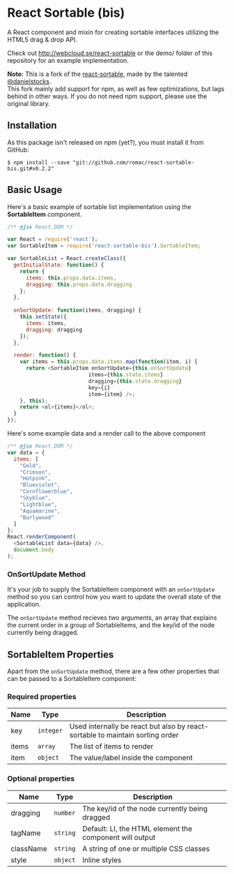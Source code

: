 # React Sortable (bis)

A React component and mixin for creating sortable interfaces
utilizing the HTML5 drag & drop API.

Check out http://webcloud.se/react-sortable or the demo/ folder of this repository
for an example implementation.

**Note:** This is a fork of the [react-sortable](https://github.com/danielstocks/react-sortable), made by the talented [@danielstocks](https://github.com/).  
This fork mainly add support for npm, as well as few optimizations, but lags behind in other ways. If you do not need npm support, please use the original library.

## Installation

As this package isn't released on npm (yet?), you must install it from GitHub:

    $ npm install --save "git://github.com/romac/react-sortable-bis.git#v0.2.2"

## Basic Usage

Here's a basic example of sortable list implementation using the **SortableItem** component.

```js
/** @jsx React.DOM */

var React = require('react');
var SortableItem = require('react-sortable-bis').SortableItem;

var SortableList = React.createClass({
  getInitialState: function() {
    return {
      items: this.props.data.items,
      dragging: this.props.data.dragging
    };
  },
  
  onSortUpdate: function(items, dragging) {
    this.setState({
      items: items,
      dragging: dragging
    });
  },

  render: function() {
    var items = this.props.data.items.map(function(item, i) {
      return <SortableItem onSortUpdate={this.onSortUpdate}
                          items={this.state.items}
                          dragging={this.state.dragging}
                          key={i}
                          item={item} />;
    }, this);
    return <ol>{items}</ol>;
  }
});

```
Here's some example data and a render call to the above component

```js
/** @jsx React.DOM */
var data = {
  items: [
    "Gold",
    "Crimson",
    "Hotpink",
    "Blueviolet",
    "Cornflowerblue",
    "Skyblue",
    "Lightblue",
    "Aquamarine",
    "Burlywood"
  ]
};
React.renderComponent(
  <SortableList data={data} />,
  document.body
);
```


### OnSortUpdate Method
It's your job to supply the SortableItem component with an `onSortUpdate` method so you can control how you want to update the overall state of the application.

The `onSortUpdate` method recieves two arguments, an array that explains the current order in a group of SortableItems, and the key/id of the node currently being dragged.

## SortableItem Properties

Apart from the `onSortUpdate` method, there are a few other properties that can be passed to a SortableItem component:

### Required properties

| Name | Type | Description
| -----|------|------------
| key | `integer` | Used internally be react but also by react-sortable to maintain sorting order
| items | `array` | The list of items to render
| item | `object` | The value/label inside the component

### Optional properties

| Name | Type | Description
| -----|------|------------
| dragging | `number` | The key/id of the node currently being dragged
| tagName | `string` | Default: LI, the HTML element the component will output
| className | `string` | A string of one or multiple CSS classes
| style | `object` | Inline styles


